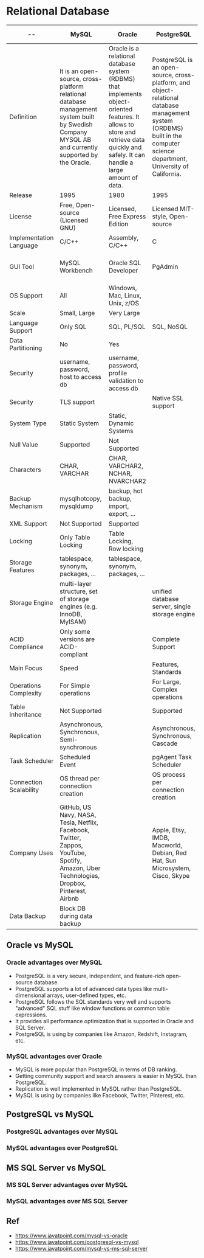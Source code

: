 # Relational Database


--                      | MySQL                                 | Oracle                                  | PostgreSQL         | MS SQL Server
------------------------|---------------------------------------|-----------------------------------------|--------------------|--------------
Definition              | It is an open-source, cross-platform relational database management system built by Swedish Company MYSQL AB and currently supported by the Oracle. | Oracle is a relational database system (RDBMS) that implements object-oriented features. It allows to store and retrieve data quickly and safely. It can handle a large amount of data. | PostgreSQL is an open-source, cross-platform, and object-relational database management system (ORDBMS) built in the computer science department, University of California. | It is a type of RDBMS database software, which is mainly developed for the Windows system to store, retrieve, and access data requested by the developer.
Release                 | 1995                                  | 1980                                    | 1995               | 1989
License                 | Free, Open-source (Licensed GNU)      | Licensed, Free Express Edition          | Licensed MIT-style, Open-source | Licensed Microsoft
Implementation Language | C/C++                                 | Assembly, C/C++                         | C                  | C++
GUI Tool                | MySQL Workbench                       | Oracle SQL Developer                    | PgAdmin            | SQL Server Management Studio (SSMS)
OS Support              | All                                   | Windows, Mac, Linux, Unix, z/OS         |                    | Windows, Mac, Linux
Scale                   | Small, Large                          | Very Large                              |
Language Support        | Only SQL                              | SQL, PL/SQL                             | SQL, NoSQL         | 
Data Partitioning       | No                                    | Yes                                     | 
Security                | username, password, host to access db | username, password, profile validation to access db | 
Security                | TLS support                           |                                         | Native SSL support | 
System Type             | Static System                         | Static, Dynamic Systems                 | 
Null Value              | Supported                             | Not Supported                           | 
Characters              | CHAR, VARCHAR                         | CHAR, VARCHAR2, NCHAR, NVARCHAR2        | 
Backup Mechanism        | mysqlhotcopy, mysqldump               | backup, hot backup, import, export, ... | 
XML Support             | Not Supported                         | Supported                               | 
Locking                 | Only Table Locking                    | Table Locking, Row locking              | 
Storage Features        | tablespace, synonym, packages, ...    | tablespace, synonym, packages, ...      | 
Storage Engine          | multi-layer structure, set of storage engines (e.g. InnoDB, MyISAM) |           | unified database server, single storage engine | 
ACID Compliance         | Only some versions are ACID-compliant |                                         | Complete Support    | 
Main Focus              | Speed                                 |                                         | Features, Standards | 
Operations Complexity   | For Simple operations                 |                                         | For Large, Complex operations | 
Table Inheritance       | Not Supported                         |                                         | Supported           | 
Replication             | Asynchronous, Synchronous, Semi-synchronous |                                   | Asynchronous, Synchronous, Cascade | 
Task Scheduler          | Scheduled Event                       |                                         | pgAgent Task Scheduler | 
Connection Scalability  | OS thread per connection creation     |                                         | OS process per connection creation | 
Company Uses            | GitHub, US Navy, NASA, Tesla, Netflix, Facebook, Twitter, Zappos, YouTube, Spotify, Amazon, Uber Technologies, Dropbox, Pinterest, Airbnb |  | Apple, Etsy, IMDB, Macworld, Debian, Red Hat, Sun Microsystem, Cisco, Skype | Microsoft, Stack Exchange, Intuit, MIT, Hepsiburada, PedidosYa
Data Backup             | Block DB during data backup           |                                         |                     | Doesn't block during data backup

## Oracle vs MySQL

### Oracle advantages over MySQL

* PostgreSQL is a very secure, independent, and feature-rich open-source database.
* PostgreSQL supports a lot of advanced data types like multi-dimensional arrays, user-defined types, etc.
* PostgreSQL follows the SQL standards very well and supports "advanced" SQL stuff like window functions or common table expressions.
* It provides all performance optimization that is supported in Oracle and SQL Server.
* PostgreSQL is using by companies like Amazon, Redshift, Instagram, etc.

### MySQL advantages over Oracle

* MySQL is more popular than PostgreSQL in terms of DB ranking.
* Getting community support and search answers is easier in MySQL than PostgreSQL.
* Replication is well implemented in MySQL rather than PostgreSQL.
* MySQL is using by companies like Facebook, Twitter, Pinterest, etc.

## PostgreSQL vs MySQL

### PostgreSQL advantages over MySQL

### MySQL advantages over PostgreSQL


## MS SQL Server vs MySQL

### MS SQL Server advantages over MySQL

### MySQL advantages over MS SQL Server


## Ref
* https://www.javatpoint.com/mysql-vs-oracle
* https://www.javatpoint.com/postgresql-vs-mysql
* https://www.javatpoint.com/mysql-vs-ms-sql-server
